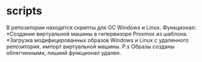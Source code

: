 # scripts
В репозитории находятся скрипты для ОС Windows и  Linux.
Функционал:
*Создание виртуальной машины в гипервизоре Proxmox из шаблона.
*Загрузка модифицированных образов Windows и Linux с удаленного репозитория, импорт виртуальной машины.
P.s Образы созданы облегченными, лишний функционал удален.
